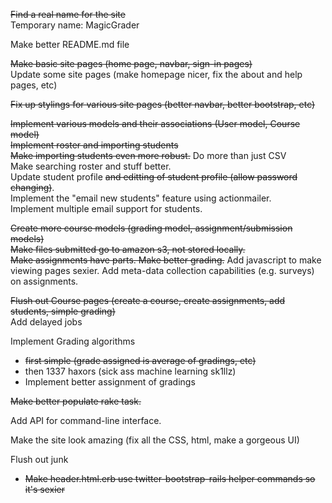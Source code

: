 ~~Find a real name for the site~~  
Temporary name: MagicGrader

Make better README.md file

~~Make basic site pages (home page, navbar, sign-in pages)~~  
Update some site pages (make homepage nicer, fix the about and help pages, etc)

~~Fix up stylings for various site pages (better navbar, better bootstrap, etc)~~

~~Implement various models and their associations (User model, Course model)~~  
~~Implement roster and importing students~~  
~~Make importing students even more robust.~~ Do more than just CSV  
Make searching roster and stuff better.  
Update student profile ~~and editting of student profile (allow password changing)~~.  
Implement the "email new students" feature using actionmailer.  
Implement multiple email support for students.  

~~Create more course models (grading model, assignment/submission models)~~  
~~Make files submitted go to amazon s3, not stored locally.~~  
~~Make assignments have parts. Make better grading.~~
Add javascript to make viewing pages sexier.
Add meta-data collection capabilities (e.g. surveys) on assignments.  

~~Flush out Course pages (create a course, create assignments, add students, simple grading)~~  
Add delayed jobs

Implement Grading algorithms  
  * ~~first simple (grade assigned is average of gradings, etc)~~
  * then 1337 haxors (sick ass machine learning sk1llz)  
  * Implement better assignment of gradings  

~~Make better populate rake task.~~

Add API for command-line interface.

Make the site look amazing (fix all the CSS, html, make a gorgeous UI)

Flush out junk
  * ~~Make header.html.erb use twitter-bootstrap-rails helper commands so it's sexier~~
